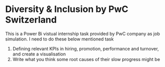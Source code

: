 # Diversity & Inclusion by PwC Switzerland
 This is a Power Bi vistual internship task provided by PwC company as job simulation.
 I need to do these below mentioned task
 1. Defining relevant KPIs in hiring, promotion, performance and turnover, and create a visualisation
 2. Write what you think some root causes of their slow progress might be
